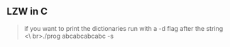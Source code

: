 ## LZW in C

> if you want to print the dictionaries run with a -d flag after the string <\ br>./prog abcabcabcabc -s

